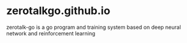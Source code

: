 # zerotalkgo.github.io
zerotalk-go is a go program and training system based on deep neural network and reinforcement learning
